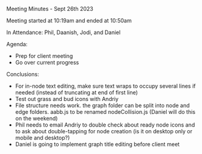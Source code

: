 Meeting Minutes - Sept 26th 2023

Meeting started at 10:19am and ended at 10:50am

In Attendance: Phil, Daanish, Jodi, and Daniel

Agenda:
- Prep for client meeting
- Go over current progress

Conclusions:
- For in-node text editing, make sure text wraps to occupy several lines if needed (instead of truncating at end of first line)
- Test out grass and bud icons with Andriy
- File structure needs work. the graph folder can be split into node and edge folders. aabb.js to be renamed nodeCollision.js (Daniel will do this on the weekend)
- Phil needs to email Andriy to double check about ready node icons and to ask about double-tapping for node creation (is it on desktop only or mobile and desktop?)
- Daniel is going to implement graph title editing before client meet
